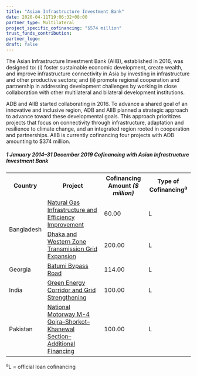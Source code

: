 ```yaml
---
title: "Asian Infrastructure Investment Bank"
date: 2020-04-11T19:06:32+08:00
partner_type: Multilateral
project_specific_cofinancing: "$574 million"
trust_funds_contribution: 
partner_logo:
draft: false
---
```


The Asian Infrastructure Investment Bank (AIIB), established in 2016, was designed to: (i) foster sustainable economic development, create wealth, and improve infrastructure connectivity in Asia by investing in infrastructure and other productive sectors; and (ii) promote regional cooperation and partnership in addressing development challenges by working in close collaboration with other multilateral and bilateral development institutions. 

ADB and AIIB started collaborating in 2016. To advance a shared goal of an innovative and inclusive region, ADB and AIIB planned a strategic approach to advance toward these developmental goals. This approach prioritizes projects that focus on connectivity through infrastructure, adaptation and resilience to climate change, and an integrated region rooted in cooperation and partnerships.  AIIB is currently cofinancing four projects with ADB amounting to $374 million. 

##### _1 January 2014–31 December 2019_ Cofinancing with Asian Infrastructure Investment Bank

<table class="table dr-partner-table">
<tr>
<th>Country</th>
<th>Project</th>
<th>Cofinancing Amount <em>($ million)</em></th>
<th>Type of Cofinancing<sup>a</sup></th>
</tr>
<tr>
<td rowspan="2">Bangladesh</td>
<td><a href="http://www.adb.org/projects/45203-006/main" target="_blank">Natural Gas Infrastructure and Efficiency Improvement</a></td>
<td>60.00 </td>
<td>L</td>
</tr>

<tr>
<td><a href="http://www.adb.org/projects/51137-003/main" target="_blank">Dhaka and Western Zone Transmission Grid Expansion</a></td>
<td>200.00 </td>
<td>L</td>
</tr>

<tr>
<td>Georgia</td>
<td><a href="https://www.adb.org/projects/50064-001/main" target="_blank">Batumi Bypass Road</a></td>
<td>114.00 </td>
<td>L</td>
</tr>
<tr>
<td>India</td>
<td><a href="https://www.adb.org/projects/44426-016/main" target="_blank">Green Energy Corridor and Grid Strengthening</a></td>
<td>100.00 </td>
<td>L</td>
</tr>
<tr>
<td>Pakistan</td>
<td><a href="https://www.adb.org/projects/48402-002/main" target="_blank">National Motorway M-4 Gojra–Shorkot– Khanewal Section–Additional Financing</a></td>
<td>100.00 </td>
<td>L</td>
</tr>

</table>
<p class="dr-footnote"><sup>a</sup>L = official loan cofinancing</p>